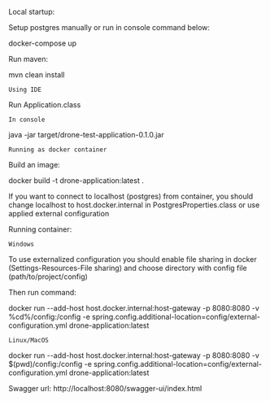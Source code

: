Local startup:

Setup postgres manually or run in console command below:

docker-compose up

Run maven:

mvn clean install

    Using IDE
Run Application.class


    In console

java -jar target/drone-test-application-0.1.0.jar


    Running as docker container

Build an image: 

docker build -t drone-application:latest .

If you want to connect to localhost (postgres) from container, you should change localhost to host.docker.internal in PostgresProperties.class or use applied external configuration

Running container:

    Windows

To use externalized configuration you should enable file sharing in docker (Settings-Resources-File sharing) and choose directory with config file (path/to/project/config)

Then run command:

docker run --add-host host.docker.internal:host-gateway -p 8080:8080 -v %cd%/config:/config -e spring.config.additional-location=config/external-configuration.yml drone-application:latest

    Linux/MacOS
docker run --add-host host.docker.internal:host-gateway -p 8080:8080 -v $(pwd)/config:/config -e spring.config.additional-location=config/external-configuration.yml drone-application:latest


Swagger url: http://localhost:8080/swagger-ui/index.html